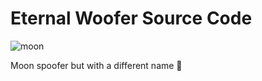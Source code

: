 # Eternal Woofer Source Code
![moon](https://user-images.githubusercontent.com/83587904/189104648-687727e7-49be-4442-a58e-6f118b3cc538.png)

Moon spoofer but with a different name 🤡

